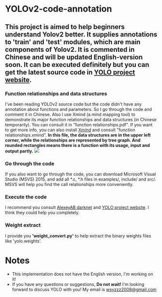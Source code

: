 # YOLOv2-code-annotation #
## This project is aimed to help beginners understand Yolov2 better. It supplies annotations to 'train' and 'test' modules, which are main components of Yolov2. It is commented in Chinese and will be updated English-version soon. It can be executed definitely but you can get the latest source code in [YOLO project website](http://pjreddie.com/darknet/yolo/). ##

### Function relationships and data structures ###
I've been reading YOLOv2 source code but the code didn't have any annotation about functions and parameters. So I go through the code and comment it in Chinese. Also I use Xmind (a mind mapping tool) to demonstrate its major function relationships and data structures (in Chinese temporarily). You can consult it in "function relationships.pdf". If you want to get more info, you can also install [Xmind](http://www.xmind.net) and consult "function relationships.xmind". **In this file, the data structures are in the upper left corner, while the relationships are represented by tree graph. And rounded rectangles means there is a function with its usage, input and output partly.**
![](https://github.com/wsyzzz/YOLOv2-code-annotation/blob/master/function%20relationships.jpg)

### Go through the code ###
If you also want to go through the code, you can download Microsoft Visual Studio (MSVS) 2015, and add all \*.c, \*.h files in examples/, include/ and src/. MSVS will help you find the call relationships more conveniently.

### Execute the code ###
I recommend you consult [AlexeyAB darknet](https://github.com/AlexeyAB/darknet) and [YOLO project website](http://pjreddie.com/darknet/yolo/). I think they could help you completely.

### Weight extract ###
I provide you **'weight_convert.py'** to help extract the binary weights files like 'yolo.weights'.

# Notes #
- This implementation does not have the English version, I'm working on it!
- If you have any questions or suggestions, **Do not wait!** I'm looking forward to discuss YOLO with you! My email is wsyzzz2008@gmail.com


